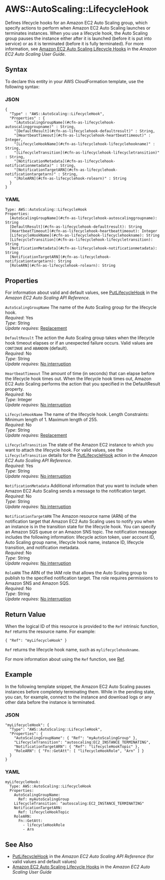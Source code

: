 # AWS::AutoScaling::LifecycleHook<a name="aws-resource-as-lifecyclehook"></a>

Defines lifecycle hooks for an Amazon EC2 Auto Scaling group, which specify actions to perform when Amazon EC2 Auto Scaling launches or terminates instances\. When you use a lifecycle hook, the Auto Scaling group pauses the instance either after it is launched \(before it is put into service\) or as it is terminated \(before it is fully terminated\)\. For more information, see [Amazon EC2 Auto Scaling Lifecycle Hooks](https://docs.aws.amazon.com/autoscaling/ec2/userguide/lifecycle-hooks.html) in the *Amazon EC2 Auto Scaling User Guide*\.

## Syntax<a name="aws-resource-autoscaling-lifecyclehook-syntax"></a>

To declare this entity in your AWS CloudFormation template, use the following syntax:

### JSON<a name="aws-resource-autoscaling-lifecyclehook-syntax.json"></a>

```
{
  "Type" : "AWS::AutoScaling::LifecycleHook",
  "Properties" : {
    "[AutoScalingGroupName](#cfn-as-lifecyclehook-autoscalinggroupname)" : String,
    "[DefaultResult](#cfn-as-lifecyclehook-defaultresult)" : String,
    "[HeartbeatTimeout](#cfn-as-lifecyclehook-heartbeattimeout)" : Integer,
    "[LifecycleHookName](#cfn-as-lifecyclehook-lifecyclehookname)" : String,
    "[LifecycleTransition](#cfn-as-lifecyclehook-lifecycletransition)" : String,
    "[NotificationMetadata](#cfn-as-lifecyclehook-notificationmetadata)" : String,
    "[NotificationTargetARN](#cfn-as-lifecyclehook-notificationtargetarn)" : String,
    "[RoleARN](#cfn-as-lifecyclehook-rolearn)" : String
  }
}
```

### YAML<a name="aws-resource-autoscaling-lifecyclehook-syntax.yaml"></a>

```
Type: AWS::AutoScaling::LifecycleHook
Properties:
  [AutoScalingGroupName](#cfn-as-lifecyclehook-autoscalinggroupname): String
  [DefaultResult](#cfn-as-lifecyclehook-defaultresult): String
  [HeartbeatTimeout](#cfn-as-lifecyclehook-heartbeattimeout): Integer
  [LifecycleHookName](#cfn-as-lifecyclehook-lifecyclehookname): String
  [LifecycleTransition](#cfn-as-lifecyclehook-lifecycletransition): String
  [NotificationMetadata](#cfn-as-lifecyclehook-notificationmetadata): String
  [NotificationTargetARN](#cfn-as-lifecyclehook-notificationtargetarn): String
  [RoleARN](#cfn-as-lifecyclehook-rolearn): String
```

## Properties<a name="w2922ab1c21c10c38c22b7"></a>

For information about valid and default values, see [PutLifecycleHook](https://docs.aws.amazon.com/autoscaling/ec2/APIReference/API_PutLifecycleHook.html) in the *Amazon EC2 Auto Scaling API Reference*\.

`AutoScalingGroupName`  <a name="cfn-as-lifecyclehook-autoscalinggroupname"></a>
The name of the Auto Scaling group for the lifecycle hook\.  
*Required*: Yes  
*Type*: String  
*Update requires*: [Replacement](using-cfn-updating-stacks-update-behaviors.md#update-replacement)

`DefaultResult`  <a name="cfn-as-lifecyclehook-defaultresult"></a>
The action the Auto Scaling group takes when the lifecycle hook timeout elapses or if an unexpected failure occurs\. Valid values are `CONTINUE` and `ABANDON` \(default\)\.  
*Required*: No  
*Type*: String  
*Update requires*: [No interruption](using-cfn-updating-stacks-update-behaviors.md#update-no-interrupt)

`HeartbeatTimeout`  <a name="cfn-as-lifecyclehook-heartbeattimeout"></a>
The amount of time \(in seconds\) that can elapse before the lifecycle hook times out\. When the lifecycle hook times out, Amazon EC2 Auto Scaling performs the action that you specified in the DefaultResult property\.  
*Required*: No  
*Type*: Integer  
*Update requires*: [No interruption](using-cfn-updating-stacks-update-behaviors.md#update-no-interrupt)

`LifecycleHookName`  <a name="cfn-as-lifecyclehook-lifecyclehookname"></a>
The name of the lifecycle hook\. Length Constraints: Minimum length of 1\. Maximum length of 255\.  
*Required*: No  
*Type*: String  
*Update requires*: [Replacement](using-cfn-updating-stacks-update-behaviors.md#update-replacement)

`LifecycleTransition`  <a name="cfn-as-lifecyclehook-lifecycletransition"></a>
The state of the Amazon EC2 instance to which you want to attach the lifecycle hook\. For valid values, see the `LifecycleTransition` details for the [PutLifecycleHook](https://docs.aws.amazon.com/autoscaling/ec2/APIReference/API_PutLifecycleHook.html) action in the *Amazon EC2 Auto Scaling API Reference*\.  
*Required*: Yes  
*Type*: String  
*Update requires*: [No interruption](using-cfn-updating-stacks-update-behaviors.md#update-no-interrupt)

`NotificationMetadata`  <a name="cfn-as-lifecyclehook-notificationmetadata"></a>
Additional information that you want to include when Amazon EC2 Auto Scaling sends a message to the notification target\.  
*Required*: No  
*Type*: String  
*Update requires*: [No interruption](using-cfn-updating-stacks-update-behaviors.md#update-no-interrupt)

`NotificationTargetARN`  <a name="cfn-as-lifecyclehook-notificationtargetarn"></a>
The Amazon resource name \(ARN\) of the notification target that Amazon EC2 Auto Scaling uses to notify you when an instance is in the transition state for the lifecycle hook\. You can specify an Amazon SQS queue or an Amazon SNS topic\. The notification message includes the following information: lifecycle action token, user account ID, Auto Scaling group name, lifecycle hook name, instance ID, lifecycle transition, and notification metadata\.  
*Required*: No  
*Type*: String  
*Update requires*: [No interruption](using-cfn-updating-stacks-update-behaviors.md#update-no-interrupt)

`RoleARN`  <a name="cfn-as-lifecyclehook-rolearn"></a>
The ARN of the IAM role that allows the Auto Scaling group to publish to the specified notification target\. The role requires permissions to Amazon SNS and Amazon SQS\.  
*Required*: No  
*Type*: String  
*Update requires*: [No interruption](using-cfn-updating-stacks-update-behaviors.md#update-no-interrupt)

## Return Value<a name="w2922ab1c21c10c38c22b9"></a>

When the logical ID of this resource is provided to the `Ref` intrinsic function, `Ref` returns the resource name\. For example:

```
{ "Ref": "myLifecycleHook" }
```

`Ref` returns the lifecycle hook name, such as `mylifecyclehookname`\.

For more information about using the `Ref` function, see [Ref](intrinsic-function-reference-ref.md)\.

## Example<a name="w2922ab1c21c10c38c22c11"></a>

In the following template snippet, the Amazon EC2 Auto Scaling pauses instances before completely terminating them\. While in the pending state, you can, for example, connect to the instance and download logs or any other data before the instance is terminated\.

### JSON<a name="aws-resource-autoscaling-lifecyclehook-example.json"></a>

```
"myLifecycleHook": {
  "Type": "AWS::AutoScaling::LifecycleHook",
  "Properties": {
    "AutoScalingGroupName": { "Ref": "myAutoScalingGroup" },
    "LifecycleTransition": "autoscaling:EC2_INSTANCE_TERMINATING",
    "NotificationTargetARN": { "Ref": "lifecycleHookTopic" },
    "RoleARN": { "Fn::GetAtt": [ "lifecycleHookRole", "Arn" ] }
  }
}
```

### YAML<a name="aws-resource-autoscaling-lifecyclehook-example.yaml"></a>

```
myLifecycleHook: 
  Type: AWS::AutoScaling::LifecycleHook
  Properties: 
    AutoScalingGroupName: 
      Ref: myAutoScalingGroup
    LifecycleTransition: "autoscaling:EC2_INSTANCE_TERMINATING"
    NotificationTargetARN: 
      Ref: lifecycleHookTopic
    RoleARN: 
      Fn::GetAtt: 
        - lifecycleHookRole
        - Arn
```

## See Also<a name="aws-resource-autoscaling-lifecyclehook-seealso"></a>
+  [PutLifecycleHook](https://docs.aws.amazon.com/autoscaling/ec2/APIReference/API_PutLifecycleHook.html) in the *Amazon EC2 Auto Scaling API Reference* \(for valid values and default values\) 
+  [Amazon EC2 Auto Scaling Lifecycle Hooks](https://docs.aws.amazon.com/autoscaling/ec2/userguide/lifecycle-hooks.html) in the *Amazon EC2 Auto Scaling User Guide* 